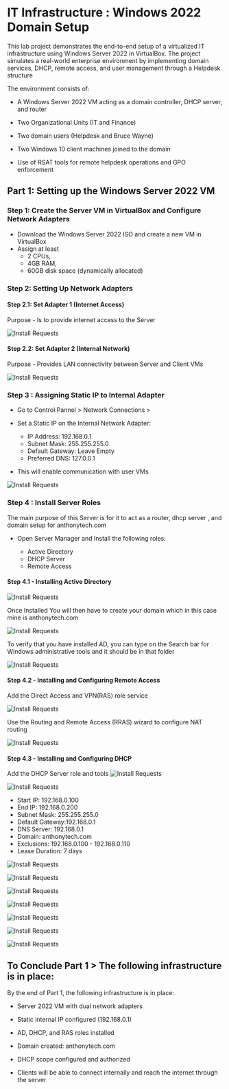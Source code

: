 # IT Infrastructure : Windows 2022 Domain Setup
This lab project demonstrates the end-to-end setup of a virtualized IT infrastructure using Windows Server 2022 in VirtualBox. The project simulates a real-world enterprise environment by implementing domain services, DHCP, remote access, and user management through a Helpdesk structure

The environment consists of:

- A Windows Server 2022 VM acting as a domain controller, DHCP server, and router

- Two Organizational Units (IT and Finance)

- Two domain users (Helpdesk and Bruce Wayne)

- Two Windows 10 client machines joined to the domain

- Use of RSAT tools for remote helpdesk operations and GPO enforcement

##  Part 1: Setting up the Windows Server 2022 VM

### Step 1: Create the Server VM in VirtualBox and Configure Network Adapters 
- Download the Windows Server 2022 ISO and create a new VM in VirtualBox
- Assign at least
   - 2 CPUs,
   - 4GB RAM,
   - 60GB disk space (dynamically allocated)

### Step 2: Setting Up Network Adapters

#### Step 2.1: Set Adapter 1 (Internet Access)

Purpose - Is to provide internet access to the Server

![Install Requests](./ad_prj/part1.png)


#### Step 2.2: Set Adapter 2 (Internal Network) 

Purpose - Provides LAN connectivity between Server and Client VMs

![Install Requests](./ad_prj/part2.png)


### Step 3 : Assigning Static IP to Internal Adapter

- Go to Control Pannel > Network Connections > 
- Set a Static IP on the Internal Network Adapter:
  
     - IP Address: 192.168.0.1
     - Subnet Mask: 255.255.255.0
     - Default Gateway: Leave Empty
     - Preferred DNS: 127.0.0.1

- This will enable communication with user VMs

![Install Requests](./ad_prj/x_internal.png)


### Step 4 : Install Server Roles 

The main purpose of this Server is for it to act as a router, dhcp server , and domain setup for anthonytech.com

- Open Server Manager and Install the following roles:
  
    - Active Directory
    - DHCP Server
    - Remote Access

#### Step 4.1 - Installing Active Directory

![Install Requests](./ad_prj/activedirectorydownload.png)

Once Installed You will then have to create your domain which in this case mine is anthonytech.com 

![Install Requests](./ad_prj/creatingdomain.png)

To verify that you have installed AD, you can type on the Search bar for Windows administrative tools and it should be in that folder 

![Install Requests](./ad_prj/ADinstalled.png)



#### Step 4.2 - Installing and Configuring Remote Access 

Add the Direct Access and VPN(RAS) role service 

![Install Requests](./ad_prj/RASinstalaltion.png)


Use the Routing and Remote Access (RRAS) wizard to configure NAT routing

![Install Requests](./ad_prj/configurenat.png)


#### Step 4.3 - Installing and Configuring DHCP 

Add the DHCP Server role and tools 
![Install Requests](./ad_prj/installDHCP.png)



![Install Requests](./ad_prj/setupDHCP.png)

- Start IP:       192.168.0.100
- End IP:         192.168.0.200
- Subnet Mask:    255.255.255.0
- Default Gateway:192.168.0.1
- DNS Server:     192.168.0.1
- Domain:         anthonytech.com
- Exclusions:     192.168.0.100 - 192.168.0.110
- Lease Duration: 7 days


![Install Requests](./ad_prj/iprange.png)



![Install Requests](./ad_prj/DHCPexclusions.png)



![Install Requests](./ad_prj/DG.png)




![Install Requests](./ad_prj/DNS.png)



![Install Requests](./ad_prj/LeastDuration.png)



![Install Requests](./ad_prj/Authorize.png)



![Install Requests](./ad_prj/DHCPactivated.png)



## To Conclude Part 1 > The following infrastructure is in place: 

By the end of Part 1, the following infrastructure is in place:

- Server 2022 VM with dual network adapters

- Static internal IP configured (192.168.0.1)

- AD, DHCP, and RAS roles installed

- Domain created: anthonytech.com

- DHCP scope configured and authorized

- Clients will be able to connect internally and reach the internet through the server




